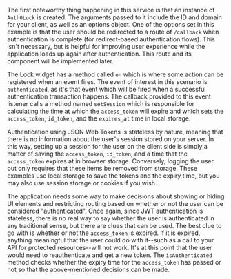 The first noteworthy thing happening in this service is that an instance of `Auth0Lock` is created. The arguments passed to it include the ID and domain for your client, as well as an options object. One of the options set in this example is that the user should be redirected to a route of `/callback` when authentication is complete (for redirect-based authentication flows). This isn't necessary, but is helpful for improving user experience while the application loads up again after authentication. This route and its component will be implemented later.

The Lock widget has a method called `on` which is where some action can be registered when an event fires. The event of interest in this scenario is `authenticated`, as it's that event which will be fired when a successful authentication transaction happens. The callback provided to this event listener calls a method named `setSession` which is responsible for calculating the time at which the `access_token` will expire and which sets the `access_token`, `id_token`, and the `expires_at` time in local storage.

Authentication using JSON Web Tokens is stateless by nature, meaning that there is no information about the user's session stored on your server. In this way, setting up a session for the user on the client side is simply a matter of saving the `access_token`, `id_token`, and a time that the `access_token` expires at in browser storage. Conversely, logging the user out only requires that these items be removed from storage. These examples use local storage to save the tokens and the expiry time, but you may also use session storage or cookies if you wish.

The application needs some way to make decisions about showing or hiding UI elements and restricting routing based on whether or not the user can be considered "authenticated". Once again, since JWT authentication is stateless, there is no real way to say whether the user is authenticated in any traditional sense, but there are clues that can be used. The best clue to go with is whether or not the `access_token` is expired. If it is expired, anything meaningful that the user could do with it--such as a call to your API for protected resources--will not work. It's at this point that the user would need to reauthenticate and get a new token. The `isAuthenticated` method checks whether the expiry time for the `access_token` has passed or not so that the above-mentioned decisions can be made.